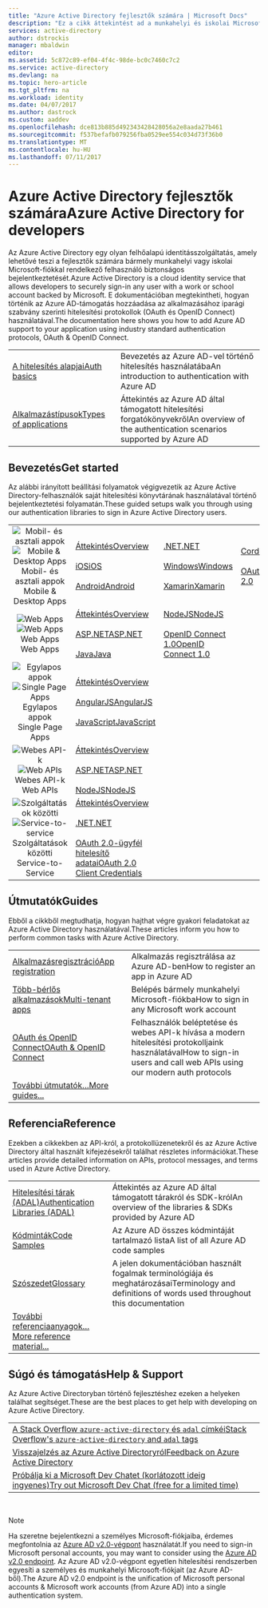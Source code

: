 ```yaml
---
title: "Azure Active Directory fejlesztők számára | Microsoft Docs"
description: "Ez a cikk áttekintést ad a munkahelyi és iskolai Microsoft-fiókokba az Azure Active Directory használatával történő bejelentkezésről."
services: active-directory
author: dstrockis
manager: mbaldwin
editor: 
ms.assetid: 5c872c89-ef04-4f4c-98de-bc0c7460c7c2
ms.service: active-directory
ms.devlang: na
ms.topic: hero-article
ms.tgt_pltfrm: na
ms.workload: identity
ms.date: 04/07/2017
ms.author: dastrock
ms.custom: aaddev
ms.openlocfilehash: dce813b885d492343428428056a2e8aada27b461
ms.sourcegitcommit: f537befafb079256fba0529ee554c034d73f36b0
ms.translationtype: MT
ms.contentlocale: hu-HU
ms.lasthandoff: 07/11/2017
---
```

# <a name="azure-active-directory-for-developers"></a><span data-ttu-id="44b6d-103">Azure Active Directory fejlesztők számára</span><span class="sxs-lookup"><span data-stu-id="44b6d-103">Azure Active Directory for developers</span></span>
<span data-ttu-id="44b6d-104">Az Azure Active Directory egy olyan felhőalapú identitásszolgáltatás, amely lehetővé teszi a fejlesztők számára bármely munkahelyi vagy iskolai Microsoft-fiókkal rendelkező felhasználó biztonságos bejelentkeztetését.</span><span class="sxs-lookup"><span data-stu-id="44b6d-104">Azure Active Directory is a cloud identity service that allows developers to securely sign-in any user with a work or school account backed by Microsoft.</span></span>  <span data-ttu-id="44b6d-105">E dokumentációban megtekintheti, hogyan történik az Azure AD-támogatás hozzáadása az alkalmazásához iparági szabvány szerinti hitelesítési protokollok (OAuth és OpenID Connect) használatával.</span><span class="sxs-lookup"><span data-stu-id="44b6d-105">The documentation here shows you how to add Azure AD support to your application using industry standard authentication protocols, OAuth & OpenID Connect.</span></span>

| | |
| --- | --- |
|[<span data-ttu-id="44b6d-106">A hitelesítés alapjai</span><span class="sxs-lookup"><span data-stu-id="44b6d-106">Auth basics</span></span>](active-directory-authentication-scenarios.md) | <span data-ttu-id="44b6d-107">Bevezetés az Azure AD-vel történő hitelesítés használatába</span><span class="sxs-lookup"><span data-stu-id="44b6d-107">An introduction to authentication with Azure AD</span></span> |
|[<span data-ttu-id="44b6d-108">Alkalmazástípusok</span><span class="sxs-lookup"><span data-stu-id="44b6d-108">Types of applications</span></span>](active-directory-authentication-scenarios.md#application-types-and-scenarios) | <span data-ttu-id="44b6d-109">Áttekintés az Azure AD által támogatott hitelesítési forgatókönyvekről</span><span class="sxs-lookup"><span data-stu-id="44b6d-109">An overview of the authentication scenarios supported by Azure AD</span></span> |                                
                                                                              
## <a name="get-started"></a><span data-ttu-id="44b6d-110">Bevezetés</span><span class="sxs-lookup"><span data-stu-id="44b6d-110">Get started</span></span>
<span data-ttu-id="44b6d-111">Az alábbi irányított beállítási folyamatok végigvezetik az Azure Active Directory-felhasználók saját hitelesítési könyvtárának használatával történő bejelentkeztetési folyamatán.</span><span class="sxs-lookup"><span data-stu-id="44b6d-111">These guided setups walk you through using our authentication libraries to sign in Azure Active Directory users.</span></span>

|  |  |  |  |
| --- | --- | --- | --- |
| <span data-ttu-id="44b6d-112"><center>![Mobil- és asztali appok](./media/active-directory-developers-guide/NativeApp_Icon.png)</span><span class="sxs-lookup"><span data-stu-id="44b6d-112"><center>![Mobile & Desktop Apps](./media/active-directory-developers-guide/NativeApp_Icon.png)</span></span><br /><span data-ttu-id="44b6d-113">Mobil- és asztali appok</center></span><span class="sxs-lookup"><span data-stu-id="44b6d-113">Mobile & Desktop Apps</center></span></span> | [<span data-ttu-id="44b6d-114">Áttekintés</span><span class="sxs-lookup"><span data-stu-id="44b6d-114">Overview</span></span>](active-directory-authentication-scenarios.md#native-application-to-web-api)<br /><br />[<span data-ttu-id="44b6d-115">iOS</span><span class="sxs-lookup"><span data-stu-id="44b6d-115">iOS</span></span>](active-directory-devquickstarts-ios.md)<br /><br />[<span data-ttu-id="44b6d-116">Android</span><span class="sxs-lookup"><span data-stu-id="44b6d-116">Android</span></span>](active-directory-devquickstarts-android.md) | [<span data-ttu-id="44b6d-117">.NET</span><span class="sxs-lookup"><span data-stu-id="44b6d-117">.NET</span></span>](active-directory-devquickstarts-dotnet.md)<br /><br />[<span data-ttu-id="44b6d-118">Windows</span><span class="sxs-lookup"><span data-stu-id="44b6d-118">Windows</span></span>](active-directory-devquickstarts-windowsstore.md)<br /><br />[<span data-ttu-id="44b6d-119">Xamarin</span><span class="sxs-lookup"><span data-stu-id="44b6d-119">Xamarin</span></span>](active-directory-devquickstarts-xamarin.md) | [<span data-ttu-id="44b6d-120">Cordova</span><span class="sxs-lookup"><span data-stu-id="44b6d-120">Cordova</span></span>](active-directory-devquickstarts-cordova.md)<br /><br />[<span data-ttu-id="44b6d-121">OAuth 2.0</span><span class="sxs-lookup"><span data-stu-id="44b6d-121">OAuth 2.0</span></span>](active-directory-protocols-oauth-code.md) |
| <span data-ttu-id="44b6d-122"><center>![Web Apps](./media/active-directory-developers-guide/Web_app.png)</span><span class="sxs-lookup"><span data-stu-id="44b6d-122"><center>![Web Apps](./media/active-directory-developers-guide/Web_app.png)</span></span><br /><span data-ttu-id="44b6d-123">Web Apps</center></span><span class="sxs-lookup"><span data-stu-id="44b6d-123">Web Apps</center></span></span> | [<span data-ttu-id="44b6d-124">Áttekintés</span><span class="sxs-lookup"><span data-stu-id="44b6d-124">Overview</span></span>](active-directory-authentication-scenarios.md#web-browser-to-web-application)<br /><br />[<span data-ttu-id="44b6d-125">ASP.NET</span><span class="sxs-lookup"><span data-stu-id="44b6d-125">ASP.NET</span></span>](active-directory-devquickstarts-webapp-dotnet.md)<br /><br />[<span data-ttu-id="44b6d-126">Java</span><span class="sxs-lookup"><span data-stu-id="44b6d-126">Java</span></span>](active-directory-devquickstarts-webapp-java.md) | [<span data-ttu-id="44b6d-127">NodeJS</span><span class="sxs-lookup"><span data-stu-id="44b6d-127">NodeJS</span></span>](active-directory-devquickstarts-openidconnect-nodejs.md)<br /><br />[<span data-ttu-id="44b6d-128">OpenID Connect 1.0</span><span class="sxs-lookup"><span data-stu-id="44b6d-128">OpenID Connect 1.0</span></span>](active-directory-protocols-openid-connect-code.md) |  |
| <span data-ttu-id="44b6d-129"><center>![Egylapos appok](./media/active-directory-developers-guide/SPA.png)</span><span class="sxs-lookup"><span data-stu-id="44b6d-129"><center>![Single Page Apps](./media/active-directory-developers-guide/SPA.png)</span></span><br /><span data-ttu-id="44b6d-130">Egylapos appok</center></span><span class="sxs-lookup"><span data-stu-id="44b6d-130">Single Page Apps</center></span></span> | [<span data-ttu-id="44b6d-131">Áttekintés</span><span class="sxs-lookup"><span data-stu-id="44b6d-131">Overview</span></span>](active-directory-authentication-scenarios.md#single-page-application-spa)<br /><br />[<span data-ttu-id="44b6d-132">AngularJS</span><span class="sxs-lookup"><span data-stu-id="44b6d-132">AngularJS</span></span>](active-directory-devquickstarts-angular.md)<br /><br />[<span data-ttu-id="44b6d-133">JavaScript</span><span class="sxs-lookup"><span data-stu-id="44b6d-133">JavaScript</span></span>](https://github.com/Azure-Samples/active-directory-javascript-singlepageapp-dotnet-webapi) |  |  |
| <span data-ttu-id="44b6d-134"><center>![Webes API-k](./media/active-directory-developers-guide/Web_API.png)</span><span class="sxs-lookup"><span data-stu-id="44b6d-134"><center>![Web APIs](./media/active-directory-developers-guide/Web_API.png)</span></span><br /><span data-ttu-id="44b6d-135">Webes API-k</center></span><span class="sxs-lookup"><span data-stu-id="44b6d-135">Web APIs</center></span></span> | [<span data-ttu-id="44b6d-136">Áttekintés</span><span class="sxs-lookup"><span data-stu-id="44b6d-136">Overview</span></span>](active-directory-authentication-scenarios.md#web-application-to-web-api)<br /><br />[<span data-ttu-id="44b6d-137">ASP.NET</span><span class="sxs-lookup"><span data-stu-id="44b6d-137">ASP.NET</span></span>](active-directory-devquickstarts-webapi-dotnet.md)<br /><br />[<span data-ttu-id="44b6d-138">NodeJS</span><span class="sxs-lookup"><span data-stu-id="44b6d-138">NodeJS</span></span>](active-directory-devquickstarts-webapi-nodejs.md) | &nbsp; |
| <span data-ttu-id="44b6d-139"><center>![Szolgáltatások közötti](./media/active-directory-developers-guide/Service_App.png)</span><span class="sxs-lookup"><span data-stu-id="44b6d-139"><center>![Service-to-service](./media/active-directory-developers-guide/Service_App.png)</span></span><br /><span data-ttu-id="44b6d-140">Szolgáltatások közötti</center></span><span class="sxs-lookup"><span data-stu-id="44b6d-140">Service-to-Service</center></span></span> | [<span data-ttu-id="44b6d-141">Áttekintés</span><span class="sxs-lookup"><span data-stu-id="44b6d-141">Overview</span></span>](active-directory-authentication-scenarios.md#daemon-or-server-application-to-web-api)<br /><br />[<span data-ttu-id="44b6d-142">.NET</span><span class="sxs-lookup"><span data-stu-id="44b6d-142">.NET</span></span>](active-directory-code-samples.md#server-or-daemon-application-to-web-api)<br /><br />[<span data-ttu-id="44b6d-143">OAuth 2.0-ügyfél hitelesítő adatai</span><span class="sxs-lookup"><span data-stu-id="44b6d-143">OAuth 2.0 Client Credentials</span></span>](active-directory-protocols-oauth-service-to-service.md) |  |

## <a name="guides"></a><span data-ttu-id="44b6d-144">Útmutatók</span><span class="sxs-lookup"><span data-stu-id="44b6d-144">Guides</span></span>
<span data-ttu-id="44b6d-145">Ebből a cikkből megtudhatja, hogyan hajthat végre gyakori feladatokat az Azure Active Directory használatával.</span><span class="sxs-lookup"><span data-stu-id="44b6d-145">These articles inform you how to perform common tasks with Azure Active Directory.</span></span>

|                                                                           |  |
|---------------------------------------------------------------------------| --- |
|[<span data-ttu-id="44b6d-146">Alkalmazásregisztráció</span><span class="sxs-lookup"><span data-stu-id="44b6d-146">App registration</span></span>](active-directory-integrating-applications.md)           | <span data-ttu-id="44b6d-147">Alkalmazás regisztrálása az Azure AD-ben</span><span class="sxs-lookup"><span data-stu-id="44b6d-147">How to register an app in Azure AD</span></span> |
|[<span data-ttu-id="44b6d-148">Több-bérlős alkalmazások</span><span class="sxs-lookup"><span data-stu-id="44b6d-148">Multi-tenant apps</span></span>](active-directory-devhowto-multi-tenant-overview.md)    | <span data-ttu-id="44b6d-149">Belépés bármely munkahelyi Microsoft-fiókba</span><span class="sxs-lookup"><span data-stu-id="44b6d-149">How to sign in any Microsoft work account</span></span> |
|[<span data-ttu-id="44b6d-150">OAuth és OpenID Connect</span><span class="sxs-lookup"><span data-stu-id="44b6d-150">OAuth & OpenID Connect</span></span>](active-directory-protocols-openid-connect-code.md)| <span data-ttu-id="44b6d-151">Felhasználók beléptetése és webes API-k hívása a modern hitelesítési protokolljaink használatával</span><span class="sxs-lookup"><span data-stu-id="44b6d-151">How to sign-in users and call web APIs using our modern auth protocols</span></span> |
|[<span data-ttu-id="44b6d-152">További útmutatók…</span><span class="sxs-lookup"><span data-stu-id="44b6d-152">More guides...</span></span>](active-directory-developers-guide-index.md#guides)        |     |

## <a name="reference"></a><span data-ttu-id="44b6d-153">Referencia</span><span class="sxs-lookup"><span data-stu-id="44b6d-153">Reference</span></span>
<span data-ttu-id="44b6d-154">Ezekben a cikkekben az API-król, a protokollüzenetekről és az Azure Active Directory által használt kifejezésekről találhat részletes információkat.</span><span class="sxs-lookup"><span data-stu-id="44b6d-154">These articles provide detailed information on APIs, protocol messages, and terms used in Azure Active Directory.</span></span>

|                                                                                   | |
| ----------------------------------------------------------------------------------| --- |
| [<span data-ttu-id="44b6d-155">Hitelesítési tárak (ADAL)</span><span class="sxs-lookup"><span data-stu-id="44b6d-155">Authentication Libraries (ADAL)</span></span>](active-directory-authentication-libraries.md)   | <span data-ttu-id="44b6d-156">Áttekintés az Azure AD által támogatott tárakról és SDK-król</span><span class="sxs-lookup"><span data-stu-id="44b6d-156">An overview of the libraries & SDKs provided by Azure AD</span></span> |
| [<span data-ttu-id="44b6d-157">Kódminták</span><span class="sxs-lookup"><span data-stu-id="44b6d-157">Code Samples</span></span>](active-directory-code-samples.md)                                  | <span data-ttu-id="44b6d-158">Az Azure AD összes kódmintáját tartalmazó lista</span><span class="sxs-lookup"><span data-stu-id="44b6d-158">A list of all Azure AD code samples</span></span> |
| [<span data-ttu-id="44b6d-159">Szószedet</span><span class="sxs-lookup"><span data-stu-id="44b6d-159">Glossary</span></span>](active-directory-dev-glossary.md)                                      | <span data-ttu-id="44b6d-160">A jelen dokumentációban használt fogalmak terminológiája és meghatározásai</span><span class="sxs-lookup"><span data-stu-id="44b6d-160">Terminology and definitions of words used throughout this documentation</span></span> |
| [<span data-ttu-id="44b6d-161">További referenciaanyagok…</span><span class="sxs-lookup"><span data-stu-id="44b6d-161">More reference material...</span></span>](active-directory-developers-guide-index.md#reference)|     |

## <a name="help--support"></a><span data-ttu-id="44b6d-162">Súgó és támogatás</span><span class="sxs-lookup"><span data-stu-id="44b6d-162">Help & Support</span></span>
<span data-ttu-id="44b6d-163">Az Azure Active Directoryban történő fejlesztéshez ezeken a helyeken találhat segítséget.</span><span class="sxs-lookup"><span data-stu-id="44b6d-163">These are the best places to get help with developing on Azure Active Directory.</span></span>

|  |  
|---|
|[<span data-ttu-id="44b6d-164">A Stack Overflow `azure-active-directory` és `adal` címkéi</span><span class="sxs-lookup"><span data-stu-id="44b6d-164">Stack Overflow's `azure-active-directory` and `adal` tags</span></span>](http://stackoverflow.com/questions/tagged/azure-active-directory+or+adal)      |
|[<span data-ttu-id="44b6d-165">Visszajelzés az Azure Active Directoryról</span><span class="sxs-lookup"><span data-stu-id="44b6d-165">Feedback on Azure Active Directory</span></span>](https://feedback.azure.com/forums/169401-azure-active-directory/category/164757-developer-experiences)|
| [<span data-ttu-id="44b6d-166">Próbálja ki a Microsoft Dev Chatet (korlátozott ideig ingyenes)</span><span class="sxs-lookup"><span data-stu-id="44b6d-166">Try out Microsoft Dev Chat (free for a limited time)</span></span>](http://aka.ms/devchat) |

<br />

> [!NOTE]
> <span data-ttu-id="44b6d-167">Ha szeretne bejelentkezni a személyes Microsoft-fiókjaiba, érdemes megfontolnia az [Azure AD v2.0-végpont](active-directory-appmodel-v2-overview.md) használatát.</span><span class="sxs-lookup"><span data-stu-id="44b6d-167">If you need to sign-in Microsoft personal accounts, you may want to consider using the [Azure AD v2.0 endpoint](active-directory-appmodel-v2-overview.md).</span></span>  <span data-ttu-id="44b6d-168">Az Azure AD v2.0-végpont egyetlen hitelesítési rendszerben egyesíti a személyes és munkahelyi Microsoft-fiókjait (az Azure AD-ből).</span><span class="sxs-lookup"><span data-stu-id="44b6d-168">The Azure AD v2.0 endpoint is the unification of Microsoft personal accounts & Microsoft work accounts (from Azure AD) into a single authentication system.</span></span>
